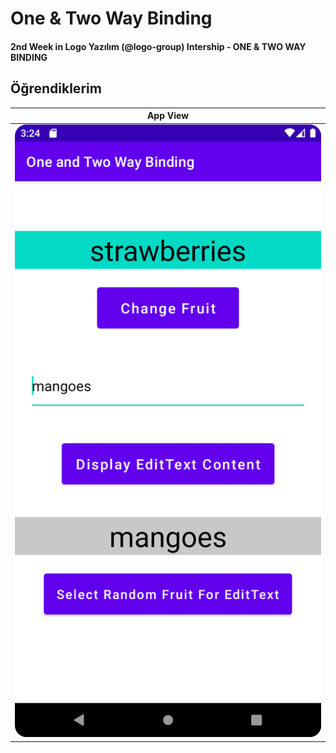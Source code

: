 <h1> One & Two Way Binding </h1>
<h4><b> 2nd Week in Logo Yazılım (@logo-group) Intership - ONE &amp; TWO WAY BINDING </b></h4>

<h2>Öğrendiklerim</h2>

App View          |  
:-------------------------:|
![](images/oneandtwobinding.png)  |  

